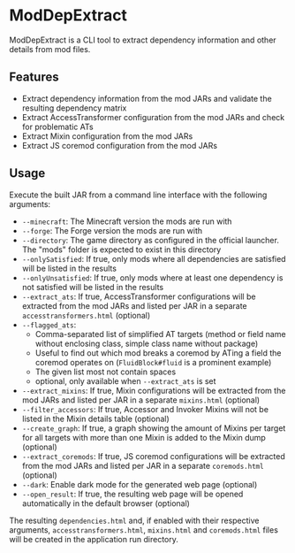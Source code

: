 # ModDepExtract

ModDepExtract is a CLI tool to extract dependency information and other details from mod files.

## Features

- Extract dependency information from the mod JARs and validate the resulting dependency matrix
- Extract AccessTransformer configuration from the mod JARs and check for problematic ATs
- Extract Mixin configuration from the mod JARs
- Extract JS coremod configuration from the mod JARs

## Usage

Execute the built JAR from a command line interface with the following arguments:

- `--minecraft`: The Minecraft version the mods are run with
- `--forge`: The Forge version the mods are run with
- `--directory`: The game directory as configured in the official launcher. The "mods" folder is expected to exist in this directory
- `--onlySatisfied`: If true, only mods where all dependencies are satisfied will be listed in the results
- `--onlyUnsatisfied`: If true, only mods where at least one dependency is not satisfied will be listed in the results
- `--extract_ats`: If true, AccessTransformer configurations will be extracted from the mod JARs and listed per JAR in a separate `accesstransformers.html` (optional)
- `--flagged_ats`:
  - Comma-separated list of simplified AT targets (method or field name without enclosing class, simple class name without package)
  - Useful to find out which mod breaks a coremod by ATing a field the coremod operates on (`FluidBlock#fluid` is a prominent example)
  - The given list most not contain spaces
  - optional, only available when `--extract_ats` is set
- `--extract_mixins`: If true, Mixin configurations will be extracted from the mod JARs and listed per JAR in a separate `mixins.html` (optional)
- `--filter_accessors`: If true, Accessor and Invoker Mixins will not be listed in the Mixin details table (optional)
- `--create_graph`: If true, a graph showing the amount of Mixins per target for all targets with more than one Mixin is added to the Mixin dump (optional)
- `--extract_coremods`: If true, JS coremod configurations will be extracted from the mod JARs and listed per JAR in a separate `coremods.html` (optional)
- `--dark`: Enable dark mode for the generated web page (optional)
- `--open_result`: If true, the resulting web page will be opened automatically in the default browser (optional)

The resulting `dependencies.html` and, if enabled with their respective arguments, `accesstransformers.html`, `mixins.html` and `coremods.html` files will be created in the application run directory.
